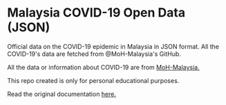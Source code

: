 # Malaysia COVID-19 Open Data (JSON)

Official data on the COVID-19 epidemic in Malaysia in JSON format. All the COVID-19's data are fetched from @MoH-Malaysia's GitHub.

All the data or information about COVID-19 are from [MoH-Malaysia.](https://github.com/MoH-Malaysia/covid19-public)

This repo created is only for personal educational purposes.

Read the original documentation [here.](https://github.com/MoH-Malaysia/covid19-public)
